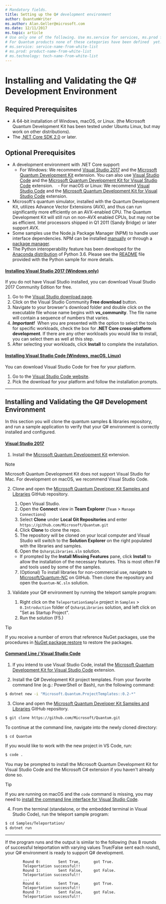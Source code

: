 ```yaml
---
# Mandatory fields.
title: Setting up the Q# development environment 
author: QuantumWriter
ms.author: Alan.Geller@microsoft.com 
ms.date: 12/11/2017
ms.topic: article
# Use only one of the following. Use ms.service for services, ms.prod for on-prem. Remove the # before the relevant field.
# For Quantum products none of these categories have been defined  yet.
# ms.service: service-name-from-white-list
# ms.prod: product-name-from-white-list
# ms.technology: tech-name-from-white-list
---
```


# Installing and Validating the Q# Development Environment

## Required Prerequisites

- A 64-bit installation of Windows, macOS, or Linux. (the Microsoft Quantum Development Kit has been tested under Ubuntu Linux, but may work on other distributions).
- The [.NET Core SDK 2.0](https://www.microsoft.com/net/learn/get-started) or later.


## Optional Prerequisites

- A development environment with .NET Core support:
    - For Windows: We recommend [Visual Studio 2017](https://www.visualstudio.com/) and the [Microsoft Quantum Development Kit](https://marketplace.visualstudio.com/items?itemName=quantum.DevKit) extension. You can also use [Visual Studio Code](https://code.visualstudio.com/) and the [Microsoft Quantum Development Kit for Visual Studio Code](https://marketplace.visualstudio.com/items?itemName=quantum.quantum-devkit-vscode) extension.
    - For macOS or Linux: We recommend [Visual Studio Code](https://code.visualstudio.com/) and the [Microsoft Quantum Development Kit for Visual Studio Code](https://marketplace.visualstudio.com/items?itemName=quantum.quantum-devkit-vscode) extension.
- Microsoft's quantum simulator, installed with the Quantum Development Kit, utilizes Advance Vector Extensions (AVX), and thus can run significantly more efficiently on an AVX-enabled CPU.
  The Quantum Development Kit will still run on non–AVX enabled CPUs, but may not be as efficient.
  Intel processors shipped in Q1 2011 (Sandy Bridge) or later support AVX.
- Some samples use the Node.js Package Manager (NPM) to handle user interface dependencies.
  NPM can be installed [manually](https://nodejs.org/en/download/current/) or through a [package manager](https://nodejs.org/en/download/package-manager/).
- The Python interoperability feature has been developed for the [Anaconda distribution](https://www.anaconda.com/download/) of Python 3.6.
  Please see the [README](https://github.com/Microsoft/Quantum/tree/master/Samples/PythonInterop/README.md) file provided with the Python sample for more details.

#### [Installing Visual Studio 2017 (Windows only)](#tab/tabid-vs2017)

If you do not have Visual Studio installed, you can download Visual Studio 2017 Community Edition for free.
1. Go to the [Visual Studio download page](https://www.visualstudio.com/downloads/).
1. Click on the Visual Studio Community **Free download** button.
2. Navigate to your browser's download folder and double click on the executable file whose name begins with **vs_community**. The file name will contain a sequence of numbers that varies.
3. _**Important!**_ &nbsp;When you are presented with the option to select the tools for specific workloads, check the box for **.NET Core cross-platform development**. If there are any other workloads you would like to install, you can select them as well at this step.
4. After selecting your workloads, click **Install** to complete the installation.

#### [Installing Visual Studio Code (Windows, macOS, Linux)](#tab/tabid-vscode)

You can download Visual Studio Code for free for your platform.
1. Go to the [Visual Studio Code website](https://code.visualstudio.com/).
1. Pick the download for your platform and follow the installation prompts.

****

## Installing and Validating the Q# Development Environment

In this section you will clone the quantum samples & libraries repository, and run a sample application to verify that your Q# environment is correctly installed and configured.

#### [Visual Studio 2017](#tab/tabid-vs2017)

1. Install the [Microsoft Quantum Development Kit](https://marketplace.visualstudio.com/items?itemName=quantum.DevKit) extension.

> [!NOTE]
> Microsoft Quantum Development Kit does not support Visual Studio for Mac. For development on macOS, we recommend Visual Studio Code.

2. Clone and open the [Microsoft Quantum Developer Kit Samples and Libraries](https://github.com/microsoft/quantum) GitHub repository.
    1. Open Visual Studio.
    2. Open the **Connect** view in **Team Explorer** (`Team` > `Manage Connections`)
    3. Select **Clone** under **Local Git Repositories** and enter `https://github.com/Microsoft/Quantum.git`
    4. Click **Clone** to clone the repo.
    5. The repository will be cloned on your local computer and Visual Studio will switch to the **Solution Explorer** on the right populated with the libraries and samples.
    6. Open the `QsharpLibraries.sln` solution.
      - If prompted by the **Install Missing Features** pane, click **Install** to allow the installation of the necessary features. This is most often F# and tools used by some of the samples.
    7. (Optional) To install libraries for non-commercial use, navigate to [Microsoft/Quantum-NC](https://github.com/microsoft/quantum-nc) on GitHub. Then clone the repository and open the `Quantum-NC.sln` solution.

3. Validate your Q# environment by running the teleport sample program:
   1. Right click on the `TeleportationSample` project in `Samples` > `0.Introduction` folder of `QsharpLibraries` solution, and left click on "Set as Startup Project".
   2. Run the solution (F5.)

> [!Tip]
> If you receive a number of errors that reference NuGet packages, use the procedures in [NuGet package restore](https://docs.microsoft.com/en-us/nuget/consume-packages/package-restore) to restore the packages.

#### [Command Line / Visual Studio Code](#tab/tabid-vscode)

1. If you intend to use Visual Studio Code, install the [Microsoft Quantum Development Kit for Visual Studio Code](https://github.com/MicrosoftDocs/quantum-docs-pr/pull/249) extension.

2. Install the Q# Development Kit project templates.
   From your favorite command line (e.g.: PowerShell or Bash), run the following command:
  ```bash
  $ dotnet new -i "Microsoft.Quantum.ProjectTemplates::0.2-*"
  ```

3. Clone and open the [Microsoft Quantum Developer Kit Samples and Libraries](https://github.com/microsoft/quantum) GitHub repository.
  ```bash
  $ git clone https://github.com/Microsoft/Quantum.git
  ```
  To continue at the command line, navigate into the newly cloned directory:
  ```bash
  $ cd Quantum
  ```
  If you would like to work with the new project in VS Code, run:
  ```bash
  $ code .
  ```
  You may be prompted to install the Microsoft Quantum Development Kit for Visual Studio Code and the Microsoft C# extension if you haven't already done so.

  > [!TIP]
  > If you are running on macOS and the `code` command is missing, you may need to [install the command line interface for Visual Studio Code](https://code.visualstudio.com/docs/editor/command-line).

4. From the terminal (standalone, or the embedded terminal in Visual Studio Code), run the teleport sample program:
  ```bash
  $ cd Samples/Teleportation/
  $ dotnet run
  ```
****

 If the program runs and the output is similar to the following (has 8 rounds of successful teleportation with varying values True/False sent each round), your Q# environment is ready to support Q# development.

  ```
          Round 0:        Sent True,      got True.
          Teleportation successful!!
          Round 1:        Sent False,     got False.
          Teleportation successful!!
          ...
          Round 6:        Sent True,      got True.
          Teleportation successful!!
          Round 7:        Sent False,     got False.
          Teleportation successful!!
  ```

